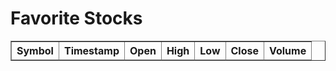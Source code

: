 <html>
<head>
    <title>Favorite Stocks</title>
    <script src="https://code.jquery.com/jquery-3.6.0.min.js"></script>
    <style>
        .sortable {
            cursor: pointer;
        }
    </style>
    <script>
        var favorites = [];
        function loadFavoritesTable() {
            var settings = {
                async: true,
                crossDomain: true,
                url: 'https://realstonks.p.rapidapi.com/favorites',
                method: 'GET',
                headers: {
                    'X-RapidAPI-Key': '24a738dc44msh1340883298de7f6p133977jsnb8399f963780',
                    'X-RapidAPI-Host': 'realstonks.p.rapidapi.com'
                }
            };$.ajax(settings).done(function(response) {
                var tableRows = [];
                for (var i = 0; i < response.length; i++) {
                    var stockData = response[i];
                    var tableRow = {
                        symbol: stockData.symbol,
                        timestamp: stockData.timestamp,
                        open: stockData.open,
                        high: stockData.high,
                        low: stockData.low,
                        close: stockData.close,
                        volume: stockData.volume,
                        favorite: true
                    };
                    tableRows.push(tableRow);
                }
                renderTable(tableRows);
            }).fail(function() {
                console.log('Failed to fetch favorite stock data');
            });
        }
        function renderTable(tableRows) {
            var $tableBody = $('#favorite-table tbody');$tableBody.empty();
            for (var i = 0; i < tableRows.length; i++) {
                var row = tableRows[i];
                var favoriteIcon = row.favorite ? '<span class="favorite" onclick="toggleFavorite(' + i + ')">&#9733;</span>' : '<span class="favorite" onclick="toggleFavorite(' + i + ')">&#9734;</span>';
                var tableRow = '<tr>' +
                    '<td>' + row.symbol + favoriteIcon + '</td>' +
                    '<td>' + row.timestamp + '</td>' +
                    '<td>' + row.open + '</td>' +
                    '<td>' + row.high + '</td>' +
                    '<td>' + row.low + '</td>' +
                    '<td>' + row.close + '</td>' +
                    '<td>' + row.volume + '</td>' +
                    '</tr>';$tableBody.append(tableRow);
            }
        }
        function toggleFavorite(rowIndex) {
            var $table = $('#favorite-table');
            var $row = $table.find('tbody tr').eq(rowIndex);
            var stockName = $row.find('td').eq(0).text().trim();
            var $favoriteIcon = $row.find('.favorite');
            if ($favoriteIcon.hasClass('favorite')) {$favoriteIcon.removeClass('favorite').html('&#9734;');
                favorites = favorites.filter(function(favorite) {
                    return favorite !== stockName;
                });
            } else {$favoriteIcon.addClass('favorite').html('&#9733;');
                favorites.push(stockName);
            }
        }$(document).ready(function() {
            loadFavoritesTable();
        });
    </script>
</head>
<body>
    <h1>Favorite Stocks</h1>
    <table id="favorite-table" border="1">
        <thead>
            <tr>
                <th>Symbol</th>
                <th>Timestamp</th>
                <th>Open</th>
                <th>High</th>
                <th>Low</th>
                <th>Close</th>
                <th>Volume</th>
            </tr>
        </thead>
        <tbody></tbody>
    </table>
</body>
</html>